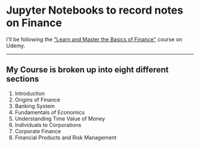 # Jupyter Notebooks to record notes on Finance 

I'll be following the ["Learn and Master the Basics of Finance"](https://www.udemy.com/course/finance-101/?couponCode=ST22FS22724)
course on Udemy.

---

## My Course is broken up into eight different sections
1) Introduction 
2) Origins of Finance 
3) Banking System
4) Fundamentals of Economics 
5) Understanding Time Value of Money 
6) Individuals to Corporations 
7) Corporate Finance 
8) Financial Products and Risk Management 